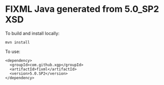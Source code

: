 # FIXML Java generated from 5.0_SP2 XSD


To build and install locally:

    mvn install


To use:

    <dependency>
      <groupId>com.github.xgp</groupId>
      <artifactId>fixml</artifactId>
      <version>5.0.SP2</version>
    </dependency>
